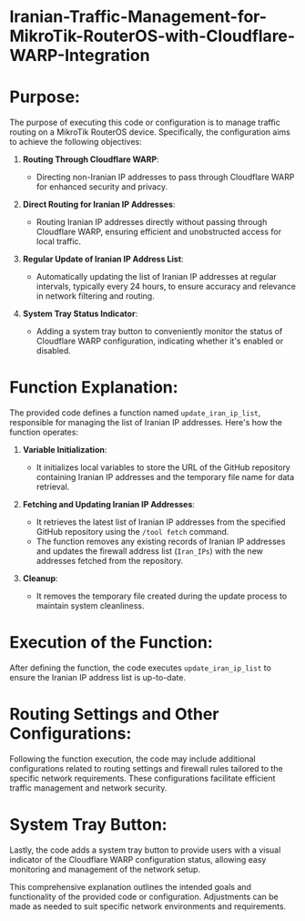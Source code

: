 # Iranian-Traffic-Management-for-MikroTik-RouterOS-with-Cloudflare-WARP-Integration

# Purpose:
The purpose of executing this code or configuration is to manage traffic routing on a MikroTik RouterOS device. Specifically, the configuration aims to achieve the following objectives:

1. **Routing Through Cloudflare WARP**:
   - Directing non-Iranian IP addresses to pass through Cloudflare WARP for enhanced security and privacy.

2. **Direct Routing for Iranian IP Addresses**:
   - Routing Iranian IP addresses directly without passing through Cloudflare WARP, ensuring efficient and unobstructed access for local traffic.

3. **Regular Update of Iranian IP Address List**:
   - Automatically updating the list of Iranian IP addresses at regular intervals, typically every 24 hours, to ensure accuracy and relevance in network filtering and routing.

4. **System Tray Status Indicator**:
   - Adding a system tray button to conveniently monitor the status of Cloudflare WARP configuration, indicating whether it's enabled or disabled.

# Function Explanation:
The provided code defines a function named `update_iran_ip_list`, responsible for managing the list of Iranian IP addresses. Here's how the function operates:

1. **Variable Initialization**:
   - It initializes local variables to store the URL of the GitHub repository containing Iranian IP addresses and the temporary file name for data retrieval.

2. **Fetching and Updating Iranian IP Addresses**:
   - It retrieves the latest list of Iranian IP addresses from the specified GitHub repository using the `/tool fetch` command.
   - The function removes any existing records of Iranian IP addresses and updates the firewall address list (`Iran_IPs`) with the new addresses fetched from the repository.

3. **Cleanup**:
   - It removes the temporary file created during the update process to maintain system cleanliness.

# Execution of the Function:
After defining the function, the code executes `update_iran_ip_list` to ensure the Iranian IP address list is up-to-date.

# Routing Settings and Other Configurations:
Following the function execution, the code may include additional configurations related to routing settings and firewall rules tailored to the specific network requirements. These configurations facilitate efficient traffic management and network security.

# System Tray Button:
Lastly, the code adds a system tray button to provide users with a visual indicator of the Cloudflare WARP configuration status, allowing easy monitoring and management of the network setup.

This comprehensive explanation outlines the intended goals and functionality of the provided code or configuration. Adjustments can be made as needed to suit specific network environments and requirements.
